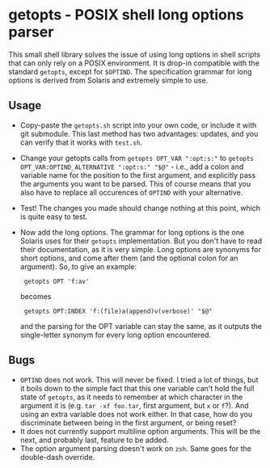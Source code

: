 getopts - POSIX shell long options parser
=========================================

This small shell library solves the issue of using long options in
shell scripts that can only rely on a POSIX environment. It is drop-in
compatible with the standard `getopts`, except for `$OPTIND`. The
specification grammar for long options is derived from Solaris and
extremely simple to use.

Usage
-----

  - Copy-paste the `getopts.sh` script into your own code, or include
    it with git submodule. This last method has two advantages: updates,
    and you can verify that it works with `test.sh`.

  - Change your getopts calls from `getopts OPT_VAR ":opt:s:"` to
    `getopts OPT_VAR:OPTIND_ALTERNATIVE ":opt:s:" "$@"` - i.e., add a
    colon and variable name for the position to the first argument, and
    explicitly pass the arguments you want to be parsed. This of course
    means that you also have to replace all occurences of `OPTIND` with
    your alternative.

  - Test! The changes you made should change nothing at this point,
    which is quite easy to test.

  - Now add the long options. The grammar for long options is the one
    Solaris uses for their `getopts` implementation. But you don't have
    to read their documentation, as it is very simple. Long options are
    synonyms for short options, and come after them (and the optional
    colon for an argument). So, to give an example:

         getopts OPT 'f:av'

    becomes

         getopts OPT:INDEX 'f:(file)a(append)v(verbose)' "$@"

    and the parsing for the OPT variable can stay the same, as it outputs
    the single-letter synonym for every long option encountered.

Bugs
----

  - `OPTIND` does not work. This will never be fixed. I tried a lot of
    things, but it boils down to the simple fact that this one variable
    can't hold the full state of `getopts`, as it needs to remember at
    which character in the argument it is (e.g. `tar -xf foo.tar`,
    first argument, but `x` or `f`?). And using an extra variable does
    not work either. In that case, how do you discriminate between being
    in the first argument, or being reset?
  - It does not currently support multiline option arguments. This will
    be the next, and probably last, feature to be added.
  - The option argument parsing doesn't work on `zsh`. Same goes for the
    double-dash override.
